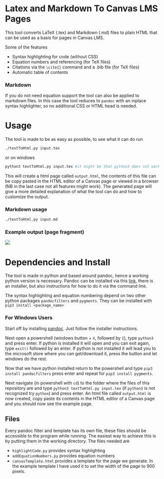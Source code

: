 # Latex and Markdown To Canvas LMS Pages
This tool converts LaTeX (.tex) and Markdown (.md) files to plain HTML that can be used as a basis for pages in Canvas LMS.

Some of the features 

* Syntax highlighting for code (without CSS)
* Equation numbers and referencing (for TeX files)
* Citations via the `\cite{}` command and a .bib file (for TeX files)
* Automatic table of contents

### Markdown 
If you do not need equation support the tool can also be applied to markdown files. In this case the tool reduces to `pandoc` with an inplace syntax highlighter, so no additional CSS or HTML head is needed.

# Usage
The tool is made to be as easy as possible, to see what it can do run

```bash
./textToHtml.py input.tex
```
or on windows
```bash
python3 textToHtml.py input.tex #it might be that python3 does not work use python instead
```

This will create a html page called `output.html`, the contents of this file can be copy pasted in the HTML editor of a Canvas page or viewed in a browser (NB in the last case not all features might work). The generated page will give a more detailed explanation of what the tool can do and how to customize the output.

### Markdown usage

```bash
./textToHtml.py input.md
```

### Example output (page fragment)
![](example.png)

# Dependencies and Install
The tool is made in python and based around pandoc, hence a working python version is necessary. Pandoc can be installed via this [link](https://pandoc.org/installing.html), there is an installer, but also instructions for how to do it via the command line.
	
The syntax highlighting and equation numbering depend on two other python packages `pandocfilters` and `pygments`. They can be installed with `pip3 install <package_name>`

### For Windows Users
Start off by installing [pandoc](https://pandoc.org/installing.html). Just follow the installer instructions.

Next open a powershell (windows button + `X`, followed by `I`), type `python3` and press enter. If python is installed it will open and you can exit again, type `exit()` followed by an enter. If python is not installed it will lead you to the microsoft store where you can get/download it, press the button and let windows do the rest. 

Now that we have python installed return to the powershell and type `pip3 install pandocfilters` press enter and repeat for `pip3 install pygments`.

Next navigate (in powershell with `cd`) to the folder where the files of this repository are and type `python3 textToHtml.py input.tex` (if `python3` is not recognized try `python`) and press enter. An html file called `output.html` is now created, copy paste its contents in the HTML editor of a Canvas page and you should now see the example page.


## Files
Every pandoc filter and template has its own file, these files should be accessible to the program while running. The easiest way to achieve this is by putting them in the working directory. The files needed are	
* `highlightCode.py` provides syntax highlighting
* `addEquationNumbers.py` provides equation numbers
* `canvasTemplate.html` provides a template for the page we generate. In the example template I have used it to set the width of the page to 900 pixels.
